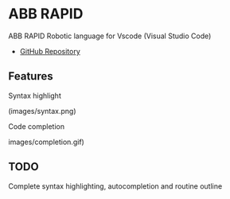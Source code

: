 # ABB RAPID

ABB RAPID Robotic language for Vscode (Visual Studio Code)

* [GitHub Repository](https://github.com/abedGNU/vscode-abb-rapid.git)

## Features

Syntax highlight

(images/syntax.png)

Code completion

images/completion.gif)

## TODO

Complete syntax highlighting, autocompletion and routine outline
